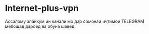 # Internet-plus-vpn
Ассалому алайкум ин канали мо дар сомонаи иҷтимои TELEGRAM мебошад дароед ва обуна шавед.
